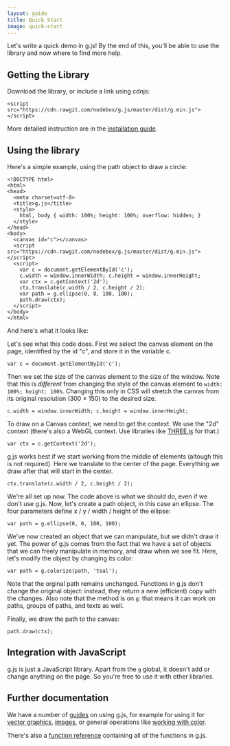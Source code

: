 ```yaml
---
layout: guide
title: Quick Start
image: quick-start
---
```

Let's write a quick demo in g.js! By the end of this, you'll be able to use the library and now where to find more help.

## Getting the Library

Download the library, or include a link using cdnjs:

```
<script src="https://cdn.rawgit.com/nodebox/g.js/master/dist/g.min.js"></script>
```

More detailed instruction are in the [installation guide](/guide/installation.html).

## Using the library

Here's a simple example, using the path object to draw a circle:

```
<!DOCTYPE html>
<html>
<head>
  <meta charset=utf-8>
  <title>g.js</title>
  <style>
    html, body { width: 100%; height: 100%; overflow: hidden; }
  </style>
</head>
<body>
  <canvas id="c"></canvas>
  <script src="https://cdn.rawgit.com/nodebox/g.js/master/dist/g.min.js"></script>
  <script>
    var c = document.getElementById('c');
    c.width = window.innerWidth; c.height = window.innerHeight;
    var ctx = c.getContext('2d');
    ctx.translate(c.width / 2, c.height / 2);
    var path = g.ellipse(0, 0, 100, 100);
    path.draw(ctx);
  </script>
</body>
</html>
```

And here's what it looks like:

<canvas id="c1"></canvas>

<script src="https://cdn.rawgit.com/nodebox/g.js/master/dist/g.min.js"></script>
<script>
  var c = document.getElementById('c1');
  var ctx = c.getContext('2d');
  ctx.translate(c.width / 2, c.height / 2);
  var path = g.ellipse(0, 0, 100, 100);
  path = g.colorize(path, 'teal');
  path.draw(ctx);
</script>

Let's see what this code does. First we select the canvas element on the page, identified by the id "c", and store it in the variable c.

    var c = document.getElementById('c');

Then we set the size of the canvas element to the size of the window. Note that this is *different* from changing the style of the canvas element to `width: 100%; height: 100%`. Changing this only in CSS will stretch the canvas from its original resolution (300 &times; 150) to the desired size.

    c.width = window.innerWidth; c.height = window.innerHeight;

To draw on a Canvas context, we need to get the context. We use the "2d" context (there's also a WebGL context. Use libraries like [THREE.js](https://threejs.org/) for that.)

    var ctx = c.getContext('2d');

g.js works best if we start working from the middle of elements (altough this is not required). Here we translate to the center of the page. Everything we draw after that will start in the center.

    ctx.translate(c.width / 2, c.height / 2);

We're all set up now. The code above is what we should do, even if we don't use g.js. Now, let's create a path object, in this case an ellipse. The four parameters define x / y / width / height of the ellipse:

    var path = g.ellipse(0, 0, 100, 100);

We've now created an object that we can manipulate, but we didn't draw it yet. The power of g.js comes from the fact that we have a set of objects that we can freely manipulate in memory, and draw when we see fit. Here, let's modify the object by changing its color:

    var path = g.colorize(path, 'teal');

Note that the orginal path remains unchanged. Functions in g.js don't change the original object: instead, they return a new (efficient) copy with the changes. Also note that the method is on `g`: that means it can work on paths, groups of paths, and texts as well.

Finally, we draw the path to the canvas:

    path.draw(ctx);

## Integration with JavaScript

g.js is just a JavaScript library. Apart from the `g` global, it doesn't add or change anything on the page. So you're free to use it with other libraries.

## Further documentation

We have a number of [guides](/) on using g.js, for example for using it for [vector graphics](/guide/vector.html), [images](/guide/image.html), or general operations like [working with color](/guide/color.html).

There's also a [function reference](/ref/) containing all of the functions in g.js.

